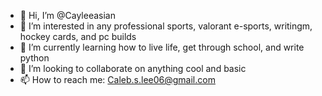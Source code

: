 - 👋 Hi, I’m @Cayleeasian
- 👀 I’m interested in any professional sports, valorant e-sports, writingm, hockey cards, and pc builds
- 🌱 I’m currently learning how to live life, get through school, and write python
- 💞️ I’m looking to collaborate on anything cool and basic
- 📫 How to reach me: Caleb.s.lee06@gmail.com

<!---
Cayleeasian/Cayleeasian is a ✨ special ✨ repository because its `README.md` (this file) appears on your GitHub profile.
You can click the Preview link to take a look at your changes.
--->

